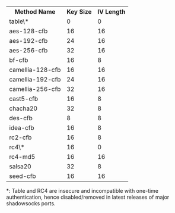<table style="width:100%">
  <tr>
    <th>Method Name</th>
    <th>Key Size</th>
    <th>IV Length</th>
  </tr>
  <tr>
    <td>table\*</td>
    <td>0</td> 
    <td>0</td>
  </tr>
  <tr>
    <td>aes-128-cfb</td>
    <td>16</td> 
    <td>16</td>
  </tr>
  <tr>
    <td>aes-192-cfb</td>
    <td>24</td> 
    <td>16</td>
  </tr>
  <tr>
    <td>aes-256-cfb</td>
    <td>32</td> 
    <td>16</td>
  </tr>
  <tr>
    <td>bf-cfb</td>
    <td>16</td> 
    <td>8</td>
  </tr>
  <tr>
    <td>camellia-128-cfb</td>
    <td>16</td> 
    <td>16</td>
  </tr>
  <tr>
    <td>camellia-192-cfb</td>
    <td>24</td> 
    <td>16</td>
  </tr>
  <tr>
    <td>camellia-256-cfb</td>
    <td>32</td> 
    <td>16</td>
  </tr>
  <tr>
    <td>cast5-cfb</td>
    <td>16</td> 
    <td>8</td>
  </tr>
  <tr>
    <td>chacha20</td>
    <td>32</td> 
    <td>8</td>
  </tr>
  <tr>
    <td>des-cfb</td>
    <td>8</td> 
    <td>8</td>
  </tr>
  <tr>
    <td>idea-cfb</td>
    <td>16</td> 
    <td>8</td>
  </tr>
  <tr>
    <td>rc2-cfb</td>
    <td>16</td> 
    <td>8</td>
  </tr>
  <tr>
    <td>rc4\*</td>
    <td>16</td> 
    <td>0</td>
  </tr>
  <tr>
    <td>rc4-md5</td>
    <td>16</td> 
    <td>16</td>
  </tr>
  <tr>
    <td>salsa20</td>
    <td>32</td> 
    <td>8</td>
  </tr>
  <tr>
    <td>seed-cfb</td>
    <td>16</td> 
    <td>16</td>
  </tr>
</table>

\*: Table and RC4 are insecure and incompatible with one-time authentication, hence disabled/removed in latest releases of major shadowsocks ports.
